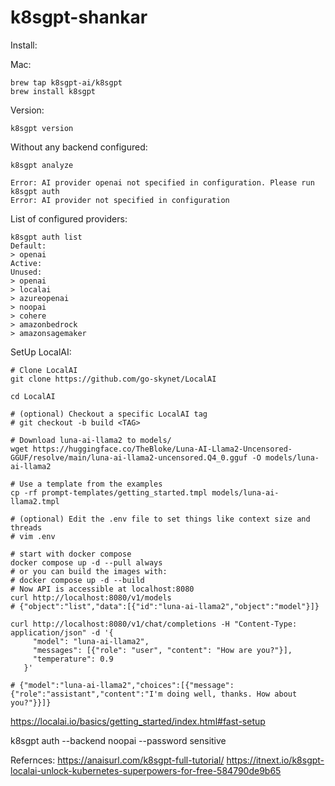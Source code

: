 # k8sgpt-shankar


Install:

Mac:

```
brew tap k8sgpt-ai/k8sgpt
brew install k8sgpt
```

Version:

```
k8sgpt version
```

Without any backend  configured:

```
k8sgpt analyze   

Error: AI provider openai not specified in configuration. Please run k8sgpt auth
Error: AI provider not specified in configuration
```

List of configured providers:

```
k8sgpt auth list                                 
Default: 
> openai
Active: 
Unused: 
> openai
> localai
> azureopenai
> noopai
> cohere
> amazonbedrock
> amazonsagemaker
```

SetUp LocalAI:

```
# Clone LocalAI
git clone https://github.com/go-skynet/LocalAI

cd LocalAI

# (optional) Checkout a specific LocalAI tag
# git checkout -b build <TAG>

# Download luna-ai-llama2 to models/
wget https://huggingface.co/TheBloke/Luna-AI-Llama2-Uncensored-GGUF/resolve/main/luna-ai-llama2-uncensored.Q4_0.gguf -O models/luna-ai-llama2

# Use a template from the examples
cp -rf prompt-templates/getting_started.tmpl models/luna-ai-llama2.tmpl

# (optional) Edit the .env file to set things like context size and threads
# vim .env

# start with docker compose
docker compose up -d --pull always
# or you can build the images with:
# docker compose up -d --build
# Now API is accessible at localhost:8080
curl http://localhost:8080/v1/models
# {"object":"list","data":[{"id":"luna-ai-llama2","object":"model"}]}

curl http://localhost:8080/v1/chat/completions -H "Content-Type: application/json" -d '{
     "model": "luna-ai-llama2",
     "messages": [{"role": "user", "content": "How are you?"}],
     "temperature": 0.9
   }'

# {"model":"luna-ai-llama2","choices":[{"message":{"role":"assistant","content":"I'm doing well, thanks. How about you?"}}]}
```

https://localai.io/basics/getting_started/index.html#fast-setup


k8sgpt auth --backend noopai --password sensitive


Refernces:
https://anaisurl.com/k8sgpt-full-tutorial/
https://itnext.io/k8sgpt-localai-unlock-kubernetes-superpowers-for-free-584790de9b65
